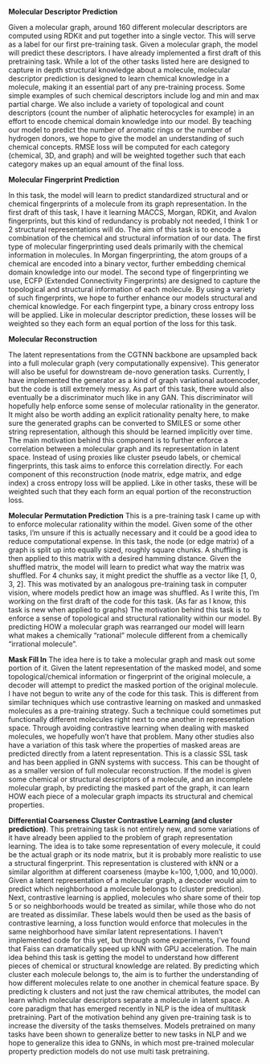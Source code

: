 **Molecular Descriptor Prediction**

Given a molecular graph, around 160 different molecular descriptors are computed using RDKit and put together into a single vector. This will serve as a label for our first pre-training task. Given a molecular graph, the model will predict these descriptors. I have already implemented a first draft of this pretraining task.
While a lot of the other tasks listed here are designed to capture in depth structural knowledge about a molecule, molecular descriptor prediction is designed to learn chemical knowledge in a molecule, making it an essential part of any pre-training process. Some simple examples of such chemical descriptors include log and min and max partial charge. We also include a variety of topological and count descriptors (count the number of aliphatic heterocycles for example) in an effort to encode chemical domain knowledge into our model. By teaching our model to predict the number of aromatic rings or the number of hydrogen donors, we hope to give the model an understanding of such chemical concepts. RMSE loss will be computed for each category (chemical, 3D, and graph) and will be weighted together such that each category makes up an equal amount of the final loss.

**Molecular Fingerprint Prediction**

In this task, the model will learn to predict standardized structural and or chemical fingerprints of a molecule from its graph representation. In the first draft of this task, I have it learning MACCS, Morgan, RDKit, and Avalon fingerprints, but this kind of redundancy is probably not needed, I think 1 or 2 structural representations will do.
The aim of this task is to encode a combination of the chemical and structural information of our data. The first type of molecular fingerprinting used deals primarily with the chemical information in molecules. In Morgan fingerprinting, the atom groups of a chemical are encoded into a binary vector, further embedding chemical domain knowledge into our model. The second type of fingerprinting we use, ECFP (Extended Connectivity Fingerprints) are designed to capture the topological and structural information of each molecule. By using a variety of such fingerprints, we hope to further enhance our models structural and chemical knowledge. For each fingerpint type, a binary cross entropy loss will be applied. Like in molecular descriptor prediction, these losses will be weighted so they each form an equal portion of the loss for this task.

**Molecular Reconstruction**

 The latent representations from the CGTNN backbone are upsampled back into a full molecular graph (very computationally expensive). This generator will also be useful for downstream de-novo generation tasks. Currently, I have implemented the generator as a kind of graph variational autoencoder, but the code is still extremely messy. As part of this task, there would also eventually be a discriminator much like in any GAN. This discriminator will hopefully help enforce some sense of molecular rationality in the generator.  It might also be worth adding an explicit rationality penalty here, to make sure the generated graphs can be converted to SMILES or some other string representation, although this should be learned implicitly over time.
The main motivation behind this component is to further enforce a correlation between a molecular graph and its representation in latent space. Instead of using proxies like cluster pseudo labels, or chemical fingerprints, this task aims to enforce this correlation directly. For each component of this reconstruction (node matrix, edge matrix, and edge index) a cross entropy loss will be applied. Like in other tasks, these will be weighted such that they each form an equal portion of the reconstruction loss.

**Molecular Permutation Prediction** This is a pre-training task I came up with to enforce molecular rationality within the model. Given some of the other tasks, I’m unsure if this is actually necessary and it could be a good idea to reduce computational expense. In this task, the node (or edge matrix) of a graph is split up into equally sized, roughly square chunks. A shuffling is then applied to this matrix with a desired hamming distance. Given the shuffled matrix, the model will learn to predict what way the matrix was shuffled. For 4 chunks say, it might predict the shuffle as a vector like [1, 0, 3, 2]. This was motivated by an analogous pre-training task in computer vision, where models predict how an image was shuffled. As I write this, I’m working on the first draft of the code for this task.
(As far as I know, this task is new when applied to graphs) The motivation behind this task is to enforce a sense of topological and structural rationality within our model. By predicting HOW a molecular graph was rearranged our model will learn what makes a chemically “rational” molecule different from a chemically “irrational molecule”.

**Mask Fill In**
 The idea here is to take a molecular graph and mask out some portion of it. Given the latent representation of the masked model, and some topological/chemical information or fingerprint of the original molecule, a decoder will attempt to predict the masked portion of the original molecule. I have not begun to write any of the code for this task. This is different from similar techniques which use contrastive learning on masked and unmasked molecules as a pre-training strategy. Such a technique could sometimes put functionally different molecules right next to one another in representation space. Through avoiding contrastive learning when dealing with masked molecules, we hopefully won’t have that problem. Many other studies also have a variation of this task where the properties of masked areas are predicted directly from a latent representation.
This is a classic SSL task and has been applied in GNN systems with success. This can be thought of as a smaller version of full molecular reconstruction. If the model is given some chemical or structural descriptors of a molecule, and an incomplete molecular graph, by predicting the masked part of the graph, it can learn HOW each piece of a molecular graph impacts its structural and chemical properties.

**Differential Coarseness Cluster Contrastive Learning (and cluster prediction)**. This pretraining task is not entirely new, and some variations of it have already been applied to the problem of graph representation learning. The idea is to take some representation of every molecule, it could be the actual graph or its node matrix, but it is probably more realistic to use a structural fingerprint. This representation is clustered with kNN or a similar algorithm at different coarseness (maybe k=100, 1,000, and 10,000). Given a latent representation of a molecular graph, a decoder would aim to predict which neighborhood a molecule belongs to (cluster prediction). Next, contrastive learning is applied, molecules who share some of their top 5 or so neighborhoods would be treated as similar, while those who do not are treated as dissimilar. These labels would then be used as the basis of contrastive learning, a loss function would enforce that molecules in the same neighborhood have similar latent representations. I haven’t implemented code for this yet, but through some experiments, I’ve found that Faiss can dramatically speed up kNN with GPU acceleration.
The main idea behind this task is getting the model to understand how different pieces of chemical or structural knowledge are related. By predicting which cluster each molecule belongs to, the aim is to further the understanding of how different molecules relate to one another in chemical feature space. By predicting k clusters and not just the raw chemical attributes, the model can learn which molecular descriptors separate a molecule in latent space.
A core paradigm that has emerged recently in NLP is the idea of multitask pretraining. Part of the motivation behind any given pre-training task is to increase the diversity of the tasks themselves. Models pretrained on many tasks have been shown to generalize better to new tasks in NLP and we hope to generalize this idea to GNNs, in which most pre-trained molecular property prediction models do not use multi task pretraining.
